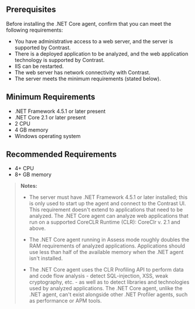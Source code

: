 <!--
title: "Contrast .NET Core Agent System Requirements"
description: "Contrast .NET Core agent system requirements"
tags: "installation agent .NET Core system requirements"
-->

## Prerequisites 

Before installing the .NET Core agent, confirm that you can meet the following requirements:

- You have administrative access to a web server, and the server is supported by Contrast.
- There is a deployed application to be analyzed, and the web application technology is supported by Contrast.
- IIS can be restarted.
- The web server has network connectivity with Contrast. 
- The server meets the minimum requirements (stated below). 

## Minimum Requirements

* .NET Framework 4.5.1 or later present
* .NET Core 2.1 or later present
* 2 CPU
* 4 GB memory
* Windows operating system

## Recommended Requirements

* 4+ CPU
* 8+ GB memory  

> **Notes:** 
> * The server must have .NET Framework 4.5.1 or later installed; this is only used to start up the agent and connect to the Contrast UI. This requirement doesn't extend to applications that need to be analyzed. The .NET Core agent can analyze web applications that run on a supported CoreCLR Runtime (CLR): CoreClr v. 2.1 and above.
>
> * The .NET Core agent running in Assess mode roughly doubles the RAM requirements of analyzed applications. Applications should use less than half of the available memory when the .NET agent isn't installed. 
>
> * The .NET Core agent uses the CLR Profiling API to perform data and code flow analysis - detect SQL-injection, XSS, weak cryptography, etc. - as well as to detect libraries and technologies used by analyzed applications. The .NET Core agent, unlike the .NET agent, can't exist alongside other .NET Profiler agents, such as performance or APM tools.


